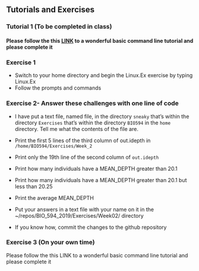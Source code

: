 ## Tutorials and Exercises

### Tutorial 1 (To be completed in class)
#### Please follow the this [LINK](http://www.ee.surrey.ac.uk/Teaching/Unix/unix1.html) to a wonderful basic command line tutorial and please complete it

### Exercise 1
* Switch to your home directory and begin the Linux.Ex exercise by typing Linux.Ex
* Follow the prompts and commands

### Exercise 2- Answer these challenges with one line of code
* I have put a text file, named file, in the directory `sneaky` that’s within the directory `Exercises` that’s within the directory `BIO594` in the `home` directory.  Tell me what the contents of the file are.
* Print the first 5 lines of the third column of out.idepth in `/home/BIO594/Exercises/Week_2`
* Print only the 19th line of the second column of `out.idepth`
* Print how many individuals have a MEAN_DEPTH greater than 20.1
* Print how many individuals have a MEAN_DEPTH greater than 20.1 but less than 20.25
* Print the average MEAN_DEPTH

* Put your answers in a text file with your name on it in the ~/repos/BIO_594_2019/Exercises/Week02/ directory
* If you know how, commit the changes to the github repository

### Exercise 3 (On your own time)
Please follow the this LINK to a wonderful basic command line tutorial and please complete it
